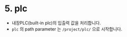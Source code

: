 ﻿# 5. plc

- 내장PLC(built-in plc)의 입출력 값을 처리합니다.
- `plc` 의 path parameter 는 `/project/plc/` 으로 시작합니다.